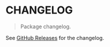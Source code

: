 # CHANGELOG

> Package changelog.

See [GitHub Releases](https://github.com/stdlib-js/random-base-f/releases) for the changelog.